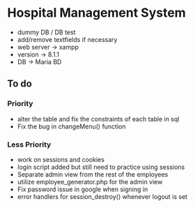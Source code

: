 # Hospital Management System

- dummy DB / DB test
- add/remove textfields if necessary
- web server -> xampp
- version -> 8.1.1
- DB -> Maria BD



## To do

### Priority
- alter the table and fix the constraints of each table in sql
- Fix the bug in changeMenu() function 

### Less Priority
- work on sessions and cookies
- login script added but still need to practice using sessions
- Separate admin view from the rest of the employees
- utilize employee_generator.php for the admin view
- Fix password issue in google when signing in
- error handlers for session_destroy() whenever logout is set